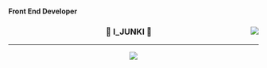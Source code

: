 #### Front End Developer

<div align="center">
  
  <img align="right" src="https://github-readme-stats.vercel.app/api/top-langs/?username=hanav52&theme=dracula&exclude_repo=Computer-Science-Engineering,clone-zoom&hide=Procfile&layout=compact&langs_count=10"/>
  
  ### 🐣 I_JUNKI 🐥 
  
  ---
 
  <a><img src="https://img.shields.io/badge/Hanav52-ffffff?style=flat-square&logo=notion&logoColor=black"/></a>

  <br>
 
</div>

